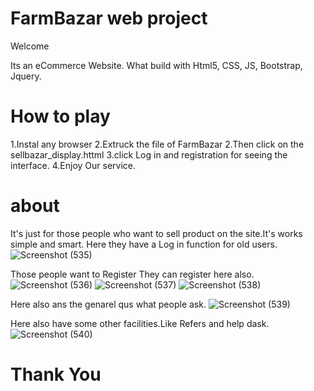 # FarmBazar web project

Welcome

Its an eCommerce Website. What build with Html5, CSS, JS, Bootstrap, Jquery.
# How to play
1.Instal any browser
2.Extruck the file of FarmBazar
2.Then click on the sellbazar_display.httml
3.click Log in and registration for seeing the interface.
4.Enjoy Our service.

# about
It's just for those people who want to sell product on the site.It's works simple and smart.
Here they have a Log in function for old users.
![Screenshot (535)](https://user-images.githubusercontent.com/51853856/174137709-ff674242-c79d-450c-9639-f0352412b4dd.png)

Those people want to Register They can register here also.
![Screenshot (536)](https://user-images.githubusercontent.com/51853856/174138274-d42c1630-cb93-4741-825b-ea6f9f22f3bc.png)
![Screenshot (537)](https://user-images.githubusercontent.com/51853856/174139590-a83985ba-0fb6-44b0-b6c6-97242cefc842.png)
![Screenshot (538)](https://user-images.githubusercontent.com/51853856/174139596-0602d729-033c-44b5-8505-cb0e9cde9a2d.png)

Here also ans the genarel qus what people ask.
![Screenshot (539)](https://user-images.githubusercontent.com/51853856/174139881-cd71a0ee-2694-4b31-97d5-f7771b50cc10.png)

Here also have some other facilities.Like Refers and help dask.
![Screenshot (540)](https://user-images.githubusercontent.com/51853856/174140395-ad6f039e-6b9a-4371-9c24-215322afa6cd.png)

# Thank You 
